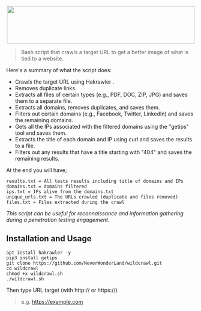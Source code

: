 <p align="center">
   <img width="500" height="100" src="https://user-images.githubusercontent.com/64184513/226793206-8a6e3449-d3da-4520-8561-923479048555.png"
</p>

> Bash script that crawls a target URL to get a better image of what is tied to a website.

Here's a summary of what the script does:

- Crawls the target URL using Hakrawler .
- Removes duplicate links.
- Extracts all files of certain types (e.g., PDF, DOC, ZIP, JPG) and saves them to a separate file.
- Extracts all domains, removes duplicates, and saves them.
- Filters out certain domains (e.g., Facebook, Twitter, LinkedIn) and saves the remaining domains.
- Gets all the IPs associated with the filtered domains using the "getips" tool and saves them.
- Extracts the title of each domain and IP using curl and saves the results to a file.
- Filters out any results that have a title starting with "404" and saves the remaining results.

At the end you will have;
```
results.txt = All tests results including title of domains and IPs
domains.txt = domains filtered
ips.txt = IPs alive from the domains.txt
unique_urls.txt = The URLs crawled (duplicate and files removed)
files.txt = Files extracted during the crawl
```

*This script can be useful for reconnaissance and information gathering during a penetration testing engagement.*

## Installation and Usage
```
apt install hakrawler -y
pip3 install getips
git clone https://github.com/NeverWonderLand/wildcrawl.git
cd wildcrawl
chmod +x wildcrawl.sh
./wildcrawl.sh
```

Then type URL target (with http:// or https://)
> e.g. https://example.com
